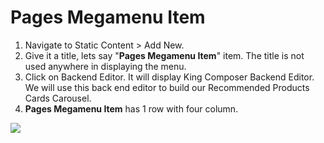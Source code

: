 # Pages Megamenu Item

1. Navigate to Static Content > Add New.
2. Give it a title, lets say "**Pages Megamenu Item**" item. The title is not used anywhere in displaying the menu.
3. Click on Backend Editor. It will display King Composer Backend Editor. We will use this back end editor to build our Recommended Products Cards Carousel.
4. **Pages Megamenu Item** has 1 row with four column.


![](http://transvelo.github.io/docs/techmarket/images/sb-add-megamenu-item.png)
